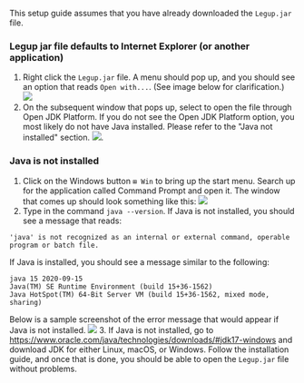 This setup guide assumes that you have already downloaded the `Legup.jar` file.

### Legup jar file defaults to Internet Explorer (or another application)
1. Right click the `Legup.jar` file. A menu should pop up, and you should see an option that reads `Open with...`. (See image below for clarification.)
![](https://i.ibb.co/k9K1h0h/image.png)
2. On the subsequent window that pops up, select to open the file through Open JDK Platform. If you do not see the Open JDK Platform option, you most likely do not have Java installed. Please refer to the "Java not installed" section.
![](https://i.ibb.co/k4wvvyb/image.png).

### Java is not installed
1. Click on the Windows button `⊞ Win` to bring up the start menu. Search up for the application called Command Prompt and open it. The window that comes up should look something like this:
![](https://i.ibb.co/WgnvQyh/image.png)
2. Type in the command `java --version`. If Java is not installed, you should see a message that reads: 
```
'java' is not recognized as an internal or external command, operable program or batch file.
```
If Java is installed, you should see a message similar to the following:
```
java 15 2020-09-15
Java(TM) SE Runtime Environment (build 15+36-1562)
Java HotSpot(TM) 64-Bit Server VM (build 15+36-1562, mixed mode, sharing)
```
Below is a sample screenshot of the error message that would appear if Java is not installed.
![](https://i.ibb.co/hm5H6Yf/image.png)
3. If Java is not installed, go to https://www.oracle.com/java/technologies/downloads/#jdk17-windows and download JDK for either Linux, macOS, or Windows. Follow the installation guide, and once that is done, you should be able to open the `Legup.jar` file without problems.